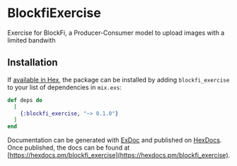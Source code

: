 # BlockfiExercise

 Exercise for BlockFi, a Producer-Consumer model to upload images with a limited bandwith

## Installation

If [available in Hex](https://hex.pm/docs/publish), the package can be installed
by adding `blockfi_exercise` to your list of dependencies in `mix.exs`:

```elixir
def deps do
  [
    {:blockfi_exercise, "~> 0.1.0"}
  ]
end
```

Documentation can be generated with [ExDoc](https://github.com/elixir-lang/ex_doc)
and published on [HexDocs](https://hexdocs.pm). Once published, the docs can
be found at [https://hexdocs.pm/blockfi_exercise](https://hexdocs.pm/blockfi_exercise).

